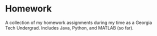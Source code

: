 Homework
========

A collection of my homework assignments during my time as a Georgia Tech Undergrad. Includes Java, Python, and MATLAB (so far).

